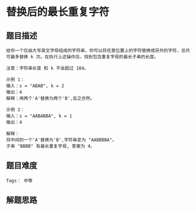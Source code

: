 # 替换后的最长重复字符

## 题目描述
    给你一个仅由大写英文字母组成的字符串，你可以将任意位置上的字符替换成另外的字符，总共可最多替换 k 次。在执行上述操作后，找到包含重复字母的最长子串的长度。

    注意：字符串长度 和 k 不会超过 104。

    示例 1：
    输入：s = "ABAB", k = 2
    输出：4
    解释：用两个'A'替换为两个'B',反之亦然。

    示例 2：
    输入：s = "AABABBA", k = 1
    输出：4
    
    解释：
    将中间的一个'A'替换为'B',字符串变为 "AABBBBA"。
    子串 "BBBB" 有最长重复字母, 答案为 4。

## 题目难度
    Tags： 中等

## 解题思路


